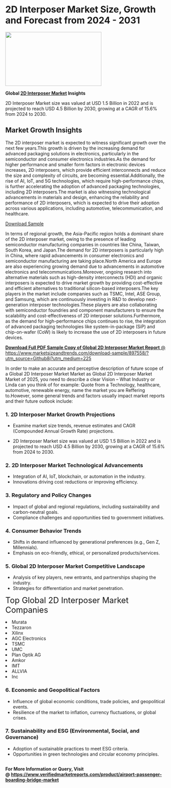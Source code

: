<H1>2D Interposer Market Size, Growth and Forecast from 2024 - 2031</H1><img class="aligncenter size-medium wp-image-584254" src="https://thirdeyenews.in/wp-content/uploads/2024/09/Global-Market-Research-300x168.jpeg" alt="" width="300" height="168" /><p><strong>Global&nbsp;<a href="https://www.marketsizeandtrends.com/download-sample/897558/?utm_source=Github8j?utm_medium=225">2D Interposer Market</a> Insights</strong></p><p>2D Interposer Market size was valued at USD 1.5 Billion in 2022 and is projected to reach USD 4.5 Billion by 2030, growing at a CAGR of 15.6% from 2024 to 2030.</p><p><h2>Market Growth Insights</h2> <p>The 2D interposer market is expected to witness significant growth over the next few years.This growth is driven by the increasing demand for advanced packaging solutions in electronics, particularly in the semiconductor and consumer electronics industries.As the demand for higher performance and smaller form factors in electronic devices increases, 2D interposers, which provide efficient interconnects and reduce the size and complexity of circuits, are becoming essential.Additionally, the rise of AI, IoT, and 5G technologies, which require high-performance chips, is further accelerating the adoption of advanced packaging technologies, including 2D interposers.The market is also witnessing technological advancements in materials and design, enhancing the reliability and performance of 2D interposers, which is expected to drive their adoption across various applications, including automotive, telecommunication, and healthcare.</p> <p><a href="#">Download Sample</a></p> <p>In terms of regional growth, the Asia-Pacific region holds a dominant share of the 2D interposer market, owing to the presence of leading semiconductor manufacturing companies in countries like China, Taiwan, South Korea, and Japan.The demand for 2D interposers is particularly high in China, where rapid advancements in consumer electronics and semiconductor manufacturing are taking place.North America and Europe are also experiencing growing demand due to advancements in automotive electronics and telecommunications.Moreover, ongoing research into alternative materials such as high-density interconnects (HDI) and organic interposers is expected to drive market growth by providing cost-effective and efficient alternatives to traditional silicon-based interposers.The key players in the market include companies such as TSMC, Intel, ASE Group, and Samsung, which are continuously investing in R&D to develop next-generation interposer technologies.These players are also collaborating with semiconductor foundries and component manufacturers to ensure the scalability and cost-effectiveness of 2D interposer solutions.Furthermore, as the demand for high-performance chips continues to rise, the integration of advanced packaging technologies like system-in-package (SiP) and chip-on-wafer (CoW) is likely to increase the use of 2D interposers in future devices.<p><a href="#"></p><p><span class=""><strong>Download Full PDF Sample Copy of Global 2D Interposer Market Report</strong> @ <a href="https://www.marketsizeandtrends.com/download-sample/897558/?utm_source=Github8j?utm_medium=225" target="_blank">https://www.marketsizeandtrends.com/download-sample/897558/?utm_source=Github8j?utm_medium=225</a></span></p><p>In order to make an accurate and perceptive description of future scope of a Global&nbsp;2D Interposer Market Market as Global&nbsp;2D Interposer Market Market of 2025, you need to describe a clear Vision &ndash; What Industry or Linda can you think of for example: Quote from a Technology, healthcare, automotive, renewable energy, name the market you are Reffering to.However, some general trends and factors usually impact market reports and their future outlook include:</p><h3>1.&nbsp;<strong>2D Interposer Market Growth Projections</strong></h3><ul><li>Examine market size trends, revenue estimates and CAGR (Compounded Annual Growth Rate) projections.</li><li><p>2D Interposer Market size was valued at USD 1.5 Billion in 2022 and is projected to reach USD 4.5 Billion by 2030, growing at a CAGR of 15.6% from 2024 to 2030.</p></li></ul><h3>2.&nbsp;<strong>2D Interposer Market Technological Advancements</strong></h3><ul><li>Integration of AI, IoT, blockchain, or automation in the industry.</li><li>Innovations driving cost reductions or improving efficiency.</li></ul><h3>3.&nbsp;<strong>Regulatory and Policy Changes</strong></h3><ul><li>Impact of global and regional regulations, including sustainability and carbon-neutral goals.</li><li>Compliance challenges and opportunities tied to government initiatives.</li></ul><h3>4.&nbsp;<strong>Consumer Behavior Trends</strong></h3><ul><li>Shifts in demand influenced by generational preferences (e.g., Gen Z, Millennials).</li><li>Emphasis on eco-friendly, ethical, or personalized products/services.</li></ul><h3>5.&nbsp;<strong>Global 2D Interposer Market Competitive Landscape</strong></h3><ul><li>Analysis of key players, new entrants, and partnerships shaping the industry.</li><li>Strategies for differentiation and market penetration.</li></ul><p data-pm-slice="1 1 []"><span style="color: inherit; font-family: inherit; font-size: 25px;">Top Global 2D Interposer Market Companies</span></p><div class="" data-test-id=""><p><li>Murata</li><li> Tezzaron</li><li> Xilinx</li><li> AGC Electronics</li><li> TSMC</li><li> UMC</li><li> Plan Optik AG</li><li> Amkor</li><li> IMT</li><li> ALLVIA</li><li> Inc</li></p></div><h3>6.&nbsp;<strong>Economic and Geopolitical Factors</strong></h3><ul><li>Influence of global economic conditions, trade policies, and geopolitical events.</li><li>Resilience of the market to inflation, currency fluctuations, or global crises.</li></ul><h3>7.&nbsp;<strong>Sustainability and ESG (Environmental, Social, and Governance)</strong></h3><ul><li>Adoption of sustainable practices to meet ESG criteria.</li><li>Opportunities in green technologies and circular economy principles.</li></ul><h2><strong style="font-size: 14px;">For More Information or Query, Visit @&nbsp;</strong><a style="background-color: #ffffff; font-size: 14px;" href="https://www.marketsizeandtrends.com/report/2d-interposer-market/" target="_blank">https://www.verifiedmarketreports.com/product/airport-passenger-boarding-bridge-market</a></h2>